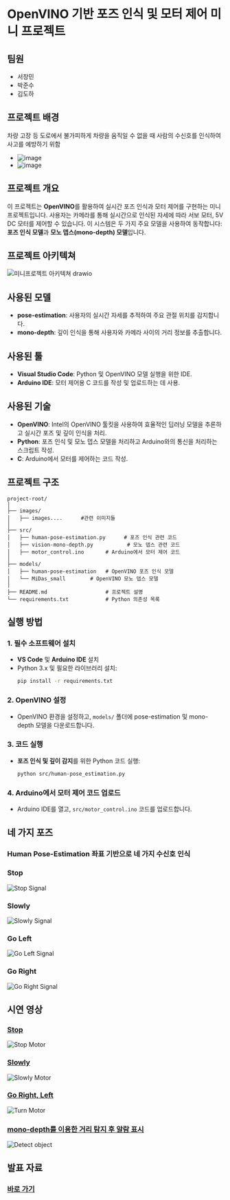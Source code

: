# OpenVINO 기반 포즈 인식 및 모터 제어 미니 프로젝트

## 팀원
- 서창민
- 박준수
- 김도하

## 프로젝트 배경
차량 고장 등 도로에서 불가피하게 차량을 움직일 수 없을 때 사람의 수신호를 인식하여 사고를 예방하기 위함
- ![image](image/ex1.png)
- ![image](image/ex2.png)


## 프로젝트 개요
이 프로젝트는 **OpenVINO**를 활용하여 실시간 포즈 인식과 모터 제어를 구현하는 미니 프로젝트입니다.
사용자는 카메라를 통해 실시간으로 인식된 자세에 따라 서보 모터, 5V DC 모터를 제어할 수 있습니다.
이 시스템은 두 가지 주요 모델을 사용하여 동작합니다: **포즈 인식 모델**과 **모노 뎁스(mono-depth) 모델**입니다.

## 프로젝트 아키텍쳐
![미니프로젝트 아키텍쳐 drawio](image/mini-project.png)


## 사용된 모델
- **pose-estimation**: 사용자의 실시간 자세를 추적하여 주요 관절 위치를 감지합니다.
- **mono-depth**: 깊이 인식을 통해 사용자와 카메라 사이의 거리 정보를 추출합니다.

## 사용된 툴
- **Visual Studio Code**: Python 및 OpenVINO 모델 실행을 위한 IDE.
- **Arduino IDE**: 모터 제어용 C 코드를 작성 및 업로드하는 데 사용.

## 사용된 기술
- **OpenVINO**: Intel의 OpenVINO 툴킷을 사용하여 효율적인 딥러닝 모델을 추론하고 실시간 포즈 및 깊이 인식을 처리.
- **Python**: 포즈 인식 및 모노 뎁스 모델을 처리하고 Arduino와의 통신을 처리하는 스크립트 작성.
- **C**: Arduino에서 모터를 제어하는 코드 작성.

## 프로젝트 구조
```
project-root/
│
├── images/
│   ├── images....      #관련 이미지들
│
├── src/
│   ├── human-pose-estimation.py      # 포즈 인식 관련 코드
│   ├── vision-mono-depth.py           # 모노 뎁스 관련 코드
│   ├── motor_control.ino       # Arduino에서 모터 제어 코드
│
├── models/
│   ├── human-pose-estimation   # OpenVINO 포즈 인식 모델
│   └── MiDas_small        # OpenVINO 모노 뎁스 모델
│
├── README.md                   # 프로젝트 설명
└── requirements.txt            # Python 의존성 목록
```

## 실행 방법

### 1. 필수 소프트웨어 설치
- **VS Code** 및 **Arduino IDE** 설치
- Python 3.x 및 필요한 라이브러리 설치:
  ```bash
  pip install -r requirements.txt
  ```

### 2. OpenVINO 설정
- OpenVINO 환경을 설정하고, `models/` 폴더에 pose-estimation 및 mono-depth 모델을 다운로드합니다.

### 3. 코드 실행
- **포즈 인식 및 깊이 감지**를 위한 Python 코드 실행:
  ```bash
  python src/human-pose_estimation.py
  ```

### 4. Arduino에서 모터 제어 코드 업로드
- Arduino IDE를 열고, `src/motor_control.ino` 코드를 업로드합니다.

## 네 가지 포즈

### Human Pose-Estimation 좌표 기반으로 네 가지 수신호 인식

### Stop
![Stop Signal](image/stop.png)

### Slowly
![Slowly Signal](image/slowly.png)

### Go Left
![Go Left Signal](image/left.png)

### Go Right
![Go Right Signal](image/right.png)

## 시연 영상

### [Stop](https://drive.google.com/file/d/1xBECL5Q2OqH8acAOmrYetMy-9WOebeU1/view?usp=sharing)
![Stop Motor](image/stop.gif)

### [Slowly](https://drive.google.com/file/d/1_HyhU0iWouYyZry5jvavqqjQRTiqIGJe/view?usp=sharing)
![Slowly Motor](image/slowly.gif)

### [Go Right, Left](https://drive.google.com/file/d/1Wo_ZIIghUOubYYF1rjRTD8pIvOtcW5km/view?usp=sharing)
![Turn Motor](image/turn.gif)

### [mono-depth를 이용한 거리 탐지 후 알람 표시](https://drive.google.com/file/d/17OL09RmyCpSNw-SFXFKhLST-ax3_p21h/view?usp=sharing)
![Detect object](image/detect.gif)

## 발표 자료
### [바로 가기](Project_OpenVINO.pdf)

